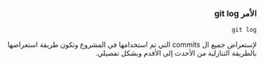 




### <div dir=rtl>الأمر git log<dir>

<div dir=rtl>
 

``
git log
``

لإستعراض جميع ال commits التي تم استخدامها في المشروع وتكون  طريقة استعراضها بالطريقة التنازلية من الأحدث إلى الأقدم وبشكل تفصيلي.

<div>

